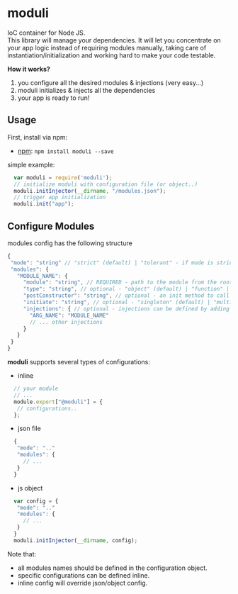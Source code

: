 # moduli
IoC container for Node JS.<br>
This library will manage your dependencies. It will let you concentrate on your app logic instead of requiring modules manually, taking care of instantiation/initialization and working hard to make your code testable.<br>
<p><b>How it works?</b><br>
<ol>
<li>you configure all the desired modules & injections (very easy...)</li>
<li>moduli initializes & injects all the dependencies</li>
<li>your app is ready to run!</li>
</ol>
</p>


Usage
-------
First, install via npm:

- [npm](http://www.npmjs.com/): `npm install moduli --save`

simple example:
```js
  var moduli = require('moduli');
  // initialize moduli with configuration file (or object..)
  moduli.initInjector(__dirname, "/modules.json");
  // trigger app initialization
  moduli.init("app");
```

Configure Modules
-------
modules config has the following structure
 ```js
{
  "mode": "string" // "strict" (default) | "tolerant" - if mode is strict, moduli will throw exceptions if you are trying to have a circular reference 
  "modules": {
    "MODULE_NAME": {
      "module": "string", // REQUIRED - path to the module from the root of the project (your package.json),
      "type": "string", // optional - "object" (default) | "function" | "class"
      "postConstructor": "string", // optional - an init method to call after require & instantiation 
      "initiate": "string", // optional - "singleton" (default) | "multiple" - if multiple, each time moduli.get() is called - a new instance will be created. relevant only for 'class'
      "injections": { // optional - injections can be defined by adding '$' before param name 
        "ARG_NAME": "MODULE_NAME"
        // ... other injections
      }
    }
  }
}
 ```

<b>moduli</b> supports several types of configurations: 
 * inline <br>
 ```js
   // your module
   // ... 
   module.export["@moduli"] = {
    // configurations..
   };
 ```
 
 * json file <br>
 ```js
   {
    "mode": ".."
    "modules": {
      // ...
    }
   }
 ```
 
 * js object <br>
 ```js
   var config = {
    "mode": ".."
    "modules": {
      // ...
    }
   }
   moduli.initInjector(__dirname, config);
 ```

Note that: 
* all modules names should be defined in the configuration object. 
* specific configurations can be defined inline.
* inline config will override json/object config.
